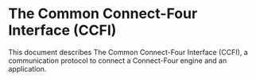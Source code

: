
The Common Connect-Four Interface (CCFI)
========================================

This document describes The Common Connect-Four Interface (CCFI),
a communication protocol to connect a Connect-Four engine and an application.


